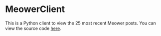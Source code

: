 # MeowerClient

This is a Python client to view the 25 most recent Meower posts. You can view the source code [here](https://github.com/Scratchy2/meowerclient/tree/main).